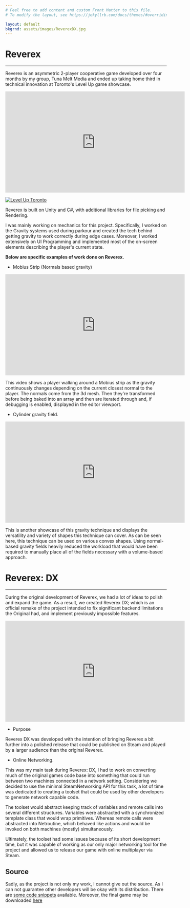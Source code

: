 ```yaml
---
# Feel free to add content and custom Front Matter to this file.
# To modify the layout, see https://jekyllrb.com/docs/themes/#overriding-theme-defaults

layout: default
bkgrnd: assets/images/ReverexDX.jpg
---
```

# Reverex
---
Reverex is an asymmetric 2-player cooperative game developed over four months by my group, Tuna Melt Media and ended up taking home third in technical innovation at Toronto's Level Up game showcase.

<iframe width="560" height="315" src="https://www.youtube.com/embed/ZynOaqeCD0A?si=RnlVBbKJSs9V6LSs" title="YouTube video player" frameborder="0" allow="accelerometer; autoplay; clipboard-write; encrypted-media; gyroscope; picture-in-picture; web-share" referrerpolicy="strict-origin-when-cross-origin" allowfullscreen></iframe>

[![Level Up Toronto](https://levelupshowcase.com/wp-content/uploads/2024/01/lus-holder-e1706714997565.png)](https://levelupshowcase.com/ "Level Up Toronto")

Reverex is built on Unity and C#, with additional libraries for file picking and Rendering.

I was mainly working on mechanics for this project. Specifically, I worked on the Gravity systems used during parkour and created the tech behind getting gravity to work correctly during edge cases. Moreover, I worked extensively on UI Programming and implemented most of the on-screen elements describing the player's current state.

**Below are specific examples of work done on Reverex.**

- Mobius Strip (Normals based gravity)

<iframe width="560" height="315" src="https://www.youtube.com/embed/Q38htNfhzWY?si=vbIpVmgH10wjhEWU" title="YouTube video player" frameborder="0" allow="accelerometer; autoplay; clipboard-write; encrypted-media; gyroscope; picture-in-picture; web-share" referrerpolicy="strict-origin-when-cross-origin" allowfullscreen></iframe>

This video shows a player walking around a Mobius strip as the gravity continuously changes depending on the current closest normal to the player. The normals come from the 3d mesh. Then they're transformed before being baked into an array and then are iterated through and, if debugging is enabled, displayed in the editor viewport.

- Cylinder gravity field.

<iframe width="560" height="315" src="https://www.youtube.com/embed/RFu6evkTRYE?si=7cTte2GueDS0G3xG" title="YouTube video player" frameborder="0" allow="accelerometer; autoplay; clipboard-write; encrypted-media; gyroscope; picture-in-picture; web-share" referrerpolicy="strict-origin-when-cross-origin" allowfullscreen></iframe>

This is another showcase of this gravity technique and displays the versatility and variety of shapes this technique can cover. As can be seen here, this technique can be used on various convex shapes. Using normal-based gravity fields heavily reduced the workload that would have been required to manually place all of the fields necessary with a volume-based approach.

# Reverex: DX 
---
During the original development of Reverex, we had a lot of ideas to polish and expand the game. As a result, we created Reverex DX; which is an official remake of the project intended to fix significant backend limitations the Original had, and implement previously impossible features.

<iframe width="560" height="315" src="https://video.fastly.steamstatic.com/store_trailers/257081151/movie480_vp9.webm?t=1733932481" title="YouTube video player" frameborder="0" allow="accelerometer; autoplay; clipboard-write; encrypted-media; gyroscope; picture-in-picture; web-share" referrerpolicy="strict-origin-when-cross-origin" allowfullscreen></iframe>

- Purpose

Reverex DX was developed with the intention of bringing Reverex a bit further into a polished release that could be published on Steam and played by a larger audience than the original Reverex.

- Online Networking.

This was my main task during Reverex: DX, I had to work on converting much of the original games code base into something that could run between two machines connected in a network setting. Considering we decided to use the minimal SteamNetworking API for this task, a lot of time was dedicated to creating a toolset that could be used by other developers to generate network capable code. 

The toolset would abstract keeping track of variables and remote calls into several different structures. Variables were abstracted with a synchronized template class that would wrap primitives. Whereas remote calls were abstracted into Netroutine, which behaved like actions and would be invoked on both machines (mostly) simultaneously. 

Ultimately, the toolset had some issues because of its short development time, but it was capable of working as our only major networking tool for the project and allowed us to release our game with online multiplayer via Steam. 
## Source
Sadly, as the project is not only my work, I cannot give out the source. As I can not guarantee other developers will be okay with its distribution. There are [some code snippets](https://github.com/Colin12345678910/COSC3P99/tree/main) available. Moreover, the final game may be downloaded [here](https://store.steampowered.com/app/3177380/REVEREX_DX/)